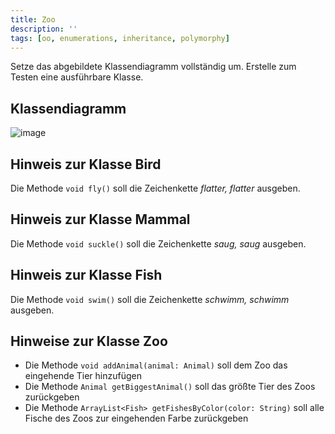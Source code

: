 ```yaml
---
title: Zoo
description: ''
tags: [oo, enumerations, inheritance, polymorphy]
---
```


Setze das abgebildete Klassendiagramm vollständig um. Erstelle zum Testen eine ausführbare Klasse.

## Klassendiagramm
![image](https://github.com/jappuccini/java-docs/assets/47243617/cb2cb06b-f211-4132-a906-1366d102cbf8)

## Hinweis zur Klasse Bird
Die Methode `void fly()` soll die Zeichenkette _flatter, flatter_ ausgeben.

## Hinweis zur Klasse Mammal
Die Methode `void suckle()` soll die Zeichenkette _saug, saug_ ausgeben.

## Hinweis zur Klasse Fish
Die Methode `void swim()` soll die Zeichenkette _schwimm, schwimm_ ausgeben.

## Hinweise zur Klasse Zoo
- Die Methode `void addAnimal(animal: Animal)` soll dem Zoo das eingehende Tier hinzufügen
- Die Methode `Animal getBiggestAnimal()` soll das größte Tier des Zoos zurückgeben
- Die Methode `ArrayList<Fish> getFishesByColor(color: String)` soll alle Fische des Zoos zur eingehenden Farbe zurückgeben

